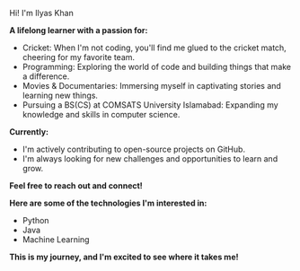 Hi!  I'm Ilyas Khan

**A lifelong learner with a passion for:**

*  Cricket: When I'm not coding, you'll find me glued to the cricket match, cheering for my favorite team.
*  Programming: Exploring the world of code and building things that make a difference.
*  Movies & Documentaries: Immersing myself in captivating stories and learning new things.
*  Pursuing a BS(CS) at COMSATS University Islamabad: Expanding my knowledge and skills in computer science.

**Currently:**

* I'm actively contributing to open-source projects on GitHub.
* I'm always looking for new challenges and opportunities to learn and grow.

**Feel free to reach out and connect!**

**Here are some of the technologies I'm interested in:**

* Python
* Java
* Machine Learning

**This is my journey, and I'm excited to see where it takes me!**
